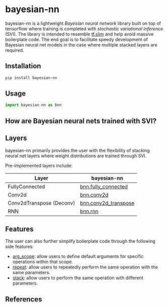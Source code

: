 # bayesian-nn
bayesian-nn is a lightweight *Bayesian neural network* library built on top of tensorflow where training is completed with *stochastic variational inference* (SVI). The library is intended to resemble [tf.slim](https://github.com/tensorflow/tensorflow/tree/master/tensorflow/contrib/slim) and help avoid massive boilerplate code. The end goal is to facilitate speedy development of Bayesian neural net models in the case where multiple stacked layers are required.

## Installation
```bash
pip install bayesian-nn
```

## Usage
```python
import bayesian-nn as bnn
```

## How are Bayesian neural nets trained with SVI?


## Layers
bayesian-nn primarily provides the user with the flexibility of stacking neural net layers where weight distributions are trained through SVI.

Pre-implemented layers include:

Layer | bayesian-nn
------- | --------
FullyConnected | [bnn.fully_connected]()
Conv2d | [bnn.conv2d]()
Conv2dTranspose (Deconv) | [bnn.conv2d_transpose]()
RNN | [bnn.rnn]()

## Features
The user can also further simplify boilerplate code through the following side features:
 
* [arg_scope](): allow users to define default arguments for specific operations within that scope.
* [repeat](): allow users to repeatedly perform the same operation with the same parameters.
* [stack](): allow users to perform the same operation with different parameters.

## References
